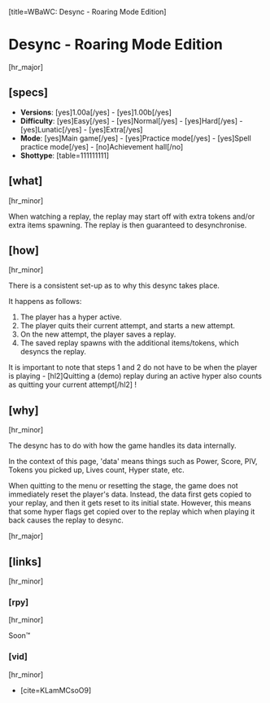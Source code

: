 [title=WBaWC: Desync - Roaring Mode Edition]
# Desync - Roaring Mode Edition
[hr_major]
## [specs]

* **Versions**: [yes]1.00a[/yes] - [yes]1.00b[/yes]
* **Difficulty**: [yes]Easy[/yes] - [yes]Normal[/yes] - [yes]Hard[/yes] - [yes]Lunatic[/yes] - [yes]Extra[/yes]
* **Mode**: [yes]Main game[/yes] - [yes]Practice mode[/yes] - [yes]Spell practice mode[/yes] - [no]Achievement hall[/no]
* **Shottype**: [table=111111111]

## [what]
[hr_minor]

When watching a replay, the replay may start off with extra tokens and/or extra items spawning. The replay is then guaranteed to desynchronise. 

## [how]
[hr_minor]

There is a consistent set-up as to why this desync takes place.

It happens as follows:
1. The player has a hyper active.
2. The player quits their current attempt, and starts a new attempt.
3. On the new attempt, the player saves a replay.
4. The saved replay spawns with the additional items/tokens, which desyncs the replay. 

It is important to note that steps 1 and 2 do not have to be when the player is playing - [hl2]Quitting a (demo) replay during an active hyper also counts as quitting your current attempt[/hl2] ! 

## [why]
[hr_minor]

The desync has to do with how the game handles its data internally.

In the context of this page, 'data' means things such as Power, Score, PIV, Tokens you picked up, Lives count, Hyper state, etc.

When quitting to the menu or resetting the stage, the game does not immediately reset the player's data. Instead, the data first gets copied to your replay, and then it gets reset to its initial state. However, this means that some hyper flags get copied over to the replay which when playing it back causes the replay to desync.


[hr_major]
## [links]
[hr_minor]
### [rpy]
[hr_minor]

Soon:tm:

### [vid]
[hr_minor]

+ [cite=KLamMCsoO9]
